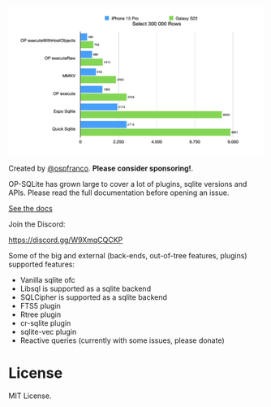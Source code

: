![benchmark](benchmark.jpg)

Created by [@ospfranco](https://twitter.com/ospfranco). **Please consider sponsoring!**.

OP-SQLite has grown large to cover a lot of plugins, sqlite versions and APIs. Please read the full documentation before opening an issue.

[See the docs](https://ospfranco.notion.site/OP-SQLite-Documentation-a279a52102464d0cb13c3fa230d2f2dc?pvs=4)

Join the Discord:

https://discord.gg/W9XmqCQCKP

Some of the big and external (back-ends, out-of-tree features, plugins) supported features:

- Vanilla sqlite ofc
- Libsql is supported as a sqlite backend
- SQLCipher is supported as a sqlite backend
- FTS5 plugin
- Rtree plugin
- cr-sqlite plugin
- sqlite-vec plugin
- Reactive queries (currently with some issues, please donate)

# License

MIT License.
